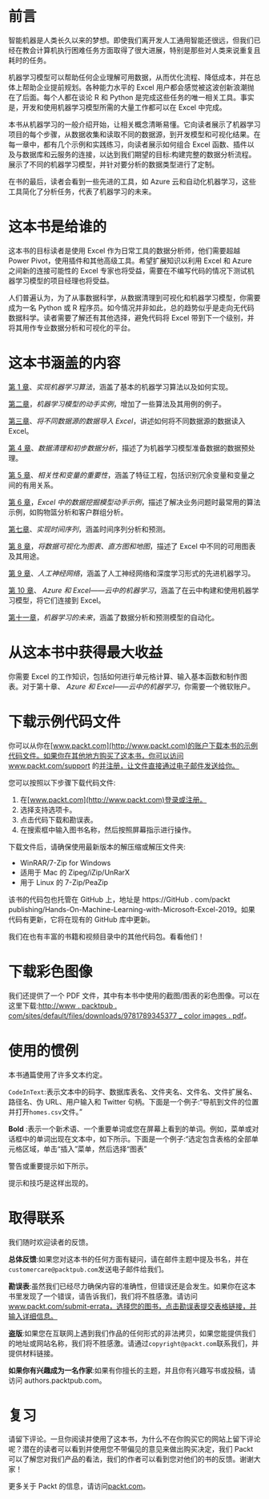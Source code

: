 

# 前言

智能机器是人类长久以来的梦想。即使我们离开发人工通用智能还很远，但我们已经在教会计算机执行困难任务方面取得了很大进展，特别是那些对人类来说重复且耗时的任务。

机器学习模型可以帮助任何企业理解可用数据，从而优化流程、降低成本，并在总体上帮助企业提前规划。各种能力水平的 Excel 用户都会感觉被这波创新浪潮抛在了后面。每个人都在谈论 R 和 Python 是完成这些任务的唯一相关工具。事实是，开发和使用机器学习模型所需的大量工作都可以在 Excel 中完成。

本书从机器学习的一般介绍开始，让相关概念清晰易懂。它向读者展示了机器学习项目的每个步骤，从数据收集和读取不同的数据源，到开发模型和可视化结果。在每一章中，都有几个示例和实践练习，向读者展示如何组合 Excel 函数、插件以及与数据库和云服务的连接，以达到我们期望的目标:构建完整的数据分析流程。展示了不同的机器学习模型，并针对要分析的数据类型进行了定制。

在书的最后，读者会看到一些先进的工具，如 Azure 云和自动化机器学习，这些工具简化了分析任务，代表了机器学习的未来。



# 这本书是给谁的

这本书的目标读者是使用 Excel 作为日常工具的数据分析师，他们需要超越 Power Pivot，使用插件和其他高级工具。希望扩展知识以利用 Excel 和 Azure 之间新的连接可能性的 Excel 专家也将受益，需要在不编写代码的情况下测试机器学习模型的项目经理也将受益。

人们普遍认为，为了从事数据科学，从数据清理到可视化和机器学习模型，你需要成为一名 Python 或 R 程序员。如今情况并非如此，总的趋势似乎是走向无代码数据科学。读者需要了解还有其他选择，避免代码将 Excel 带到下一个级别，并将其用作专业数据分析和可视化的平台。



# 这本书涵盖的内容

[第 1 章](b0dde0bb-32ef-4535-9e19-7999e8e9a631.xhtml)、*实现机器学习算法*，涵盖了基本的机器学习算法以及如何实现。

[第二章](bc464bcc-1646-429a-8e08-6bc03153ed1b.xhtml)，*机器学习模型的动手实例*，增加了一些算法及其用例的例子。

[第三章](146c3aff-32a3-4008-8985-c1fd7db22739.xhtml)、*将不同数据源的数据导入 Excel*，讲述如何将不同数据源的数据读入 Excel。

[第 4 章](f93bc229-5658-466c-a7e2-ad082617bca9.xhtml)、*数据清理和初步数据分析*，描述了为机器学习模型准备数据的数据预处理。

[第 5 章](0da64bd8-0bc9-491b-875c-7ec7c35c6165.xhtml)、*相关性和变量的重要性*，涵盖了特征工程，包括识别冗余变量和变量之间的有用关系。

[第 6 章](f8d119b7-0a06-49f5-b1f6-7f0c220ff69c.xhtml)，*Excel 中的数据挖掘模型动手示例*，描述了解决业务问题时最常用的算法示例，如购物篮分析和客户群组分析。

[第七章](698f4b0b-685a-4d21-90a3-d7cd51552f86.xhtml)、*实现时间序列*，涵盖时间序列分析和预测。

[第 8 章](efe7e558-fdc7-436d-bd43-bfe0d3082bc4.xhtml)，*将数据可视化为图表、直方图和地图*，描述了 Excel 中不同的可用图表及其用途。

[第 9 章](d95ae6ae-d677-464b-97fb-915c2c2d2576.xhtml)、*人工神经网络*，涵盖了人工神经网络和深度学习形式的先进机器学习。

[第 10 章](c4a815b7-95bc-4573-89cf-0399d293e3f6.xhtml)、 *Azure 和 Excel——云中的机器学习*，涵盖了在云中构建和使用机器学习模型，将它们连接到 Excel。

[第十一章](43a243ee-8fa6-4890-a6e1-47c844d45feb.xhtml)，*机器学习的未来*，涵盖了数据分析和预测模型的自动化。



# 从这本书中获得最大收益

你需要 Excel 的工作知识，包括如何进行单元格计算、输入基本函数和制作图表。对于第十章、 *Azure 和 Excel——云中的机器学习*，你需要一个微软账户。



# 下载示例代码文件

你可以从你在[www.packt.com](http://www.packt.com)的账户下载本书的示例代码文件。如果你在其他地方购买了这本书，你可以访问 www.packt.com/support 的[并注册，让文件直接通过电子邮件发送给你。](http://www.packt.com/support)

您可以按照以下步骤下载代码文件:

1.  在[www.packt.com](http://www.packt.com)登录或注册。
2.  选择支持选项卡。
3.  点击代码下载和勘误表。
4.  在搜索框中输入图书名称，然后按照屏幕指示进行操作。

下载文件后，请确保使用最新版本的解压缩或解压文件夹:

*   WinRAR/7-Zip for Windows
*   适用于 Mac 的 Zipeg/iZip/UnRarX
*   用于 Linux 的 7-Zip/PeaZip

该书的代码包也托管在 GitHub 上，地址是 https://GitHub . com/packt publishing/Hands-On-Machine-Learning-with-Microsoft-Excel-2019。如果代码有更新，它将在现有的 GitHub 库中更新。

我们在也有丰富的书籍和视频目录中的其他代码包。看看他们！



# 下载彩色图像

我们还提供了一个 PDF 文件，其中有本书中使用的截图/图表的彩色图像。可以在这里下载:[http://www . packtpub . com/sites/default/files/downloads/9781789345377 _ color images . pdf](http://www.packtpub.com/sites/default/files/downloads/9781789345377_ColorImages.pdf)。



# 使用的惯例

本书通篇使用了许多文本约定。

`CodeInText`:表示文本中的码字、数据库表名、文件夹名、文件名、文件扩展名、路径名、伪 URL、用户输入和 Twitter 句柄。下面是一个例子:“导航到文件的位置并打开`homes.csv`文件。”

**Bold** :表示一个新术语、一个重要单词或您在屏幕上看到的单词。例如，菜单或对话框中的单词出现在文本中，如下所示。下面是一个例子:“选定包含表格的全部单元格区域，单击“插入”菜单，然后选择“图表”

警告或重要提示如下所示。

提示和技巧是这样出现的。



# 取得联系

我们随时欢迎读者的反馈。

**总体反馈**:如果您对这本书的任何方面有疑问，请在邮件主题中提及书名，并在`customercare@packtpub.com`发送电子邮件给我们。

**勘误表**:虽然我们已经尽力确保内容的准确性，但错误还是会发生。如果你在这本书里发现了一个错误，请告诉我们，我们将不胜感激。请访问 www.packt.com/submit-errata，选择您的图书，点击勘误表提交表格链接，并输入详细信息。

**盗版**:如果您在互联网上遇到我们作品的任何形式的非法拷贝，如果您能提供我们的地址或网站名称，我们将不胜感激。请通过`copyright@packt.com`联系我们，并提供材料链接。

**如果你有兴趣成为一名作家**:如果有你擅长的主题，并且你有兴趣写书或投稿，请访问 authors.packtpub.com。



# 复习

请留下评论。一旦你阅读并使用了这本书，为什么不在你购买它的网站上留下评论呢？潜在的读者可以看到并使用您不带偏见的意见来做出购买决定，我们 Packt 可以了解您对我们产品的看法，我们的作者可以看到您对他们的书的反馈。谢谢大家！

更多关于 Packt 的信息，请访问[packt.com](http://www.packt.com/)。